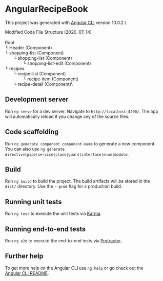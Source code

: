 # AngularRecipeBook

This project was generated with [Angular CLI](https://github.com/angular/angular-cli) version 10.0.2.\

Modified Code File Structure (2020. 07. 14)\
\
Root\
└ Header (Component)\
└ shopping-list (Component)\
&nbsp; &nbsp; &nbsp; &nbsp;└ shopping-list (Component)\
&nbsp; &nbsp; &nbsp; &nbsp; &nbsp; &nbsp; &nbsp; &nbsp;└ shopping-list-edit (Component)\
└ recipes\
&nbsp; &nbsp; &nbsp; &nbsp;└ recipe-list (Component)\
&nbsp; &nbsp; &nbsp; &nbsp; &nbsp; &nbsp; &nbsp; &nbsp;└ recipe-item (Component)\
&nbsp; &nbsp; &nbsp; &nbsp;└ recipe-detail (Component)\

## Development server

Run `ng serve` for a dev server. Navigate to `http://localhost:4200/`. The app will automatically reload if you change any of the source files.

## Code scaffolding

Run `ng generate component component-name` to generate a new component. You can also use `ng generate directive|pipe|service|class|guard|interface|enum|module`.

## Build

Run `ng build` to build the project. The build artifacts will be stored in the `dist/` directory. Use the `--prod` flag for a production build.

## Running unit tests

Run `ng test` to execute the unit tests via [Karma](https://karma-runner.github.io).

## Running end-to-end tests

Run `ng e2e` to execute the end-to-end tests via [Protractor](http://www.protractortest.org/).

## Further help

To get more help on the Angular CLI use `ng help` or go check out the [Angular CLI README](https://github.com/angular/angular-cli/blob/master/README.md).
